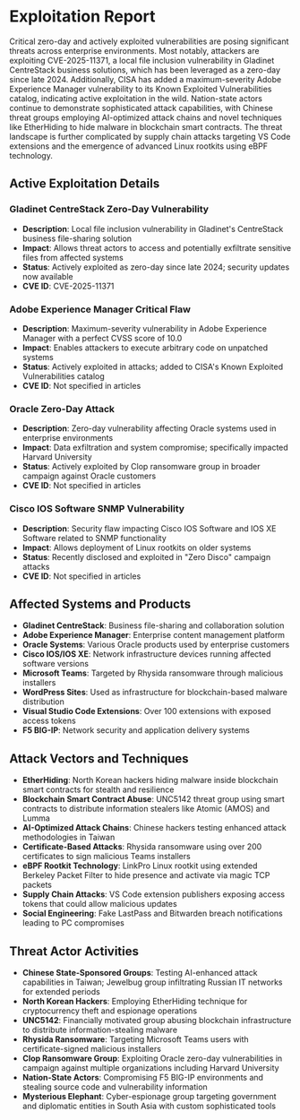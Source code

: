 # Exploitation Report

Critical zero-day and actively exploited vulnerabilities are posing significant threats across enterprise environments. Most notably, attackers are exploiting CVE-2025-11371, a local file inclusion vulnerability in Gladinet CentreStack business solutions, which has been leveraged as a zero-day since late 2024. Additionally, CISA has added a maximum-severity Adobe Experience Manager vulnerability to its Known Exploited Vulnerabilities catalog, indicating active exploitation in the wild. Nation-state actors continue to demonstrate sophisticated attack capabilities, with Chinese threat groups employing AI-optimized attack chains and novel techniques like EtherHiding to hide malware in blockchain smart contracts. The threat landscape is further complicated by supply chain attacks targeting VS Code extensions and the emergence of advanced Linux rootkits using eBPF technology.

## Active Exploitation Details

### Gladinet CentreStack Zero-Day Vulnerability
- **Description**: Local file inclusion vulnerability in Gladinet's CentreStack business file-sharing solution
- **Impact**: Allows threat actors to access and potentially exfiltrate sensitive files from affected systems
- **Status**: Actively exploited as zero-day since late 2024; security updates now available
- **CVE ID**: CVE-2025-11371

### Adobe Experience Manager Critical Flaw
- **Description**: Maximum-severity vulnerability in Adobe Experience Manager with a perfect CVSS score of 10.0
- **Impact**: Enables attackers to execute arbitrary code on unpatched systems
- **Status**: Actively exploited in attacks; added to CISA's Known Exploited Vulnerabilities catalog
- **CVE ID**: Not specified in articles

### Oracle Zero-Day Attack
- **Description**: Zero-day vulnerability affecting Oracle systems used in enterprise environments
- **Impact**: Data exfiltration and system compromise; specifically impacted Harvard University
- **Status**: Actively exploited by Clop ransomware group in broader campaign against Oracle customers
- **CVE ID**: Not specified in articles

### Cisco IOS Software SNMP Vulnerability
- **Description**: Security flaw impacting Cisco IOS Software and IOS XE Software related to SNMP functionality
- **Impact**: Allows deployment of Linux rootkits on older systems
- **Status**: Recently disclosed and exploited in "Zero Disco" campaign attacks
- **CVE ID**: Not specified in articles

## Affected Systems and Products

- **Gladinet CentreStack**: Business file-sharing and collaboration solution
- **Adobe Experience Manager**: Enterprise content management platform
- **Oracle Systems**: Various Oracle products used by enterprise customers
- **Cisco IOS/IOS XE**: Network infrastructure devices running affected software versions
- **Microsoft Teams**: Targeted by Rhysida ransomware through malicious installers
- **WordPress Sites**: Used as infrastructure for blockchain-based malware distribution
- **Visual Studio Code Extensions**: Over 100 extensions with exposed access tokens
- **F5 BIG-IP**: Network security and application delivery systems

## Attack Vectors and Techniques

- **EtherHiding**: North Korean hackers hiding malware inside blockchain smart contracts for stealth and resilience
- **Blockchain Smart Contract Abuse**: UNC5142 threat group using smart contracts to distribute information stealers like Atomic (AMOS) and Lumma
- **AI-Optimized Attack Chains**: Chinese hackers testing enhanced attack methodologies in Taiwan
- **Certificate-Based Attacks**: Rhysida ransomware using over 200 certificates to sign malicious Teams installers
- **eBPF Rootkit Technology**: LinkPro Linux rootkit using extended Berkeley Packet Filter to hide presence and activate via magic TCP packets
- **Supply Chain Attacks**: VS Code extension publishers exposing access tokens that could allow malicious updates
- **Social Engineering**: Fake LastPass and Bitwarden breach notifications leading to PC compromises

## Threat Actor Activities

- **Chinese State-Sponsored Groups**: Testing AI-enhanced attack capabilities in Taiwan; Jewelbug group infiltrating Russian IT networks for extended periods
- **North Korean Hackers**: Employing EtherHiding technique for cryptocurrency theft and espionage operations
- **UNC5142**: Financially motivated group abusing blockchain infrastructure to distribute information-stealing malware
- **Rhysida Ransomware**: Targeting Microsoft Teams users with certificate-signed malicious installers
- **Clop Ransomware Group**: Exploiting Oracle zero-day vulnerabilities in campaign against multiple organizations including Harvard University
- **Nation-State Actors**: Compromising F5 BIG-IP environments and stealing source code and vulnerability information
- **Mysterious Elephant**: Cyber-espionage group targeting government and diplomatic entities in South Asia with custom sophisticated tools